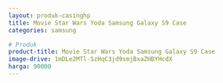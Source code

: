 ```yaml
---
layout: produk-casinghp
title: Movie Star Wars Yoda Samsung Galaxy S9 Case
categories: samsung

# Produk
product-title: Movie Star Wars Yoda Samsung Galaxy S9 Case
image-drive: 1mDLe2MTl-SzHqC3jd9smjBxaZHBYHcdX
harga: 90000
---
```


